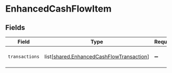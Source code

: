# EnhancedCashFlowItem


## Fields

| Field                                                                                              | Type                                                                                               | Required                                                                                           | Description                                                                                        |
| -------------------------------------------------------------------------------------------------- | -------------------------------------------------------------------------------------------------- | -------------------------------------------------------------------------------------------------- | -------------------------------------------------------------------------------------------------- |
| `transactions`                                                                                     | list[[shared.EnhancedCashFlowTransaction](undefined/models/shared/enhancedcashflowtransaction.md)] | :heavy_minus_sign:                                                                                 | An array of transaction data.                                                                      |
